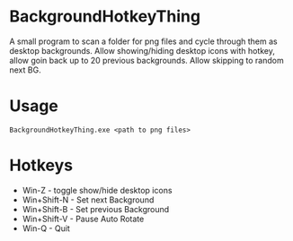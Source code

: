 # BackgroundHotkeyThing
A small program to scan a folder for png files and cycle through them as desktop backgrounds.
Allow showing/hiding desktop icons with hotkey, allow goin back up to 20 previous backgrounds.
Allow skipping to random next BG.

# Usage
```
BackgroundHotkeyThing.exe <path to png files>
```

# Hotkeys
- Win-Z       - toggle show/hide desktop icons
- Win+Shift-N - Set next Background
- Win+Shift-B - Set previous Background
- Win+Shift-V - Pause Auto Rotate
- Win-Q       - Quit